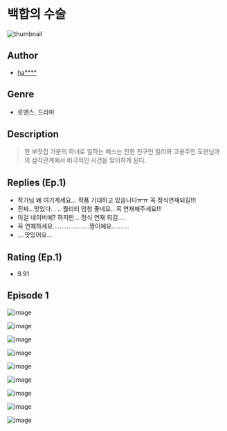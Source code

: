 # 백합의 수술
![thumbnail](https://image-comic.pstatic.net/user_contents_data/challenge_comic/2023/05/23/upload_3762815995557852005_480x623.jpeg)

## Author
- [ha****](https://comic.naver.com/artistTitle?id=366767)

## Genre
- 로맨스, 드라마

## Description
> 한 부잣집 가문의 하녀로 일하는 베스는 친한 친구인 릴리와 고용주인 도련님과의 삼각관계에서 비극적인 사건을 맞이하게 된다.

## Replies (Ep.1)
- 작가님 왜 여기계세요... 작품 기대하고 있습니다ㅠㅠ 꼭 정식연재되길!!!
- 진짜...맛있다. . .. 퀄리티 엄청 좋네요.. 꼭 연재해주세요!!!
- 이걸 네이버에? 하지만... 정식 연재 되길....
- 꼭 연재하세요.....................짱이예요..........
- ....맛있어요...

## Rating (Ep.1)
- 9.91

## Episode 1
![image](https://image-comic.pstatic.net/user_contents_data/challenge_comic/2023/05/23/366767/upload_7017000973589701219.jpeg)

![image](https://image-comic.pstatic.net/user_contents_data/challenge_comic/2023/05/23/366767/upload_3702582537499402801.jpeg)

![image](https://image-comic.pstatic.net/user_contents_data/challenge_comic/2023/05/23/366767/upload_3618469897957566007.jpeg)

![image](https://image-comic.pstatic.net/user_contents_data/challenge_comic/2023/05/23/366767/upload_3762865461535072567.jpeg)

![image](https://image-comic.pstatic.net/user_contents_data/challenge_comic/2023/05/23/366767/upload_4121465895252026163.jpeg)

![image](https://image-comic.pstatic.net/user_contents_data/challenge_comic/2023/05/23/366767/upload_3774355365793641779.jpeg)

![image](https://image-comic.pstatic.net/user_contents_data/challenge_comic/2023/05/23/366767/upload_4121410726477706081.jpeg)

![image](https://image-comic.pstatic.net/user_contents_data/challenge_comic/2023/05/23/366767/upload_3991372560019763811.jpeg)

![image](https://image-comic.pstatic.net/user_contents_data/challenge_comic/2023/05/23/366767/upload_3544726777542162744.jpeg)
